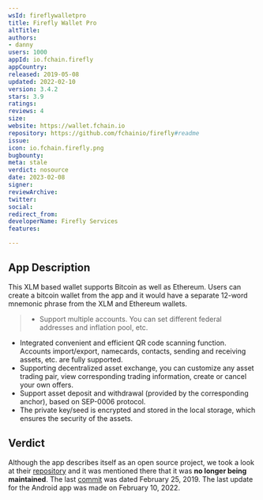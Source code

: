```yaml
---
wsId: fireflywalletpro
title: Firefly Wallet Pro
altTitle: 
authors:
- danny
users: 1000
appId: io.fchain.firefly
appCountry: 
released: 2019-05-08
updated: 2022-02-10
version: 3.4.2
stars: 3.9
ratings: 
reviews: 4
size: 
website: https://wallet.fchain.io
repository: https://github.com/fchainio/firefly#readme
issue: 
icon: io.fchain.firefly.png
bugbounty: 
meta: stale
verdict: nosource
date: 2023-02-08
signer: 
reviewArchive: 
twitter: 
social: 
redirect_from: 
developerName: Firefly Services
features: 

---
```


## App Description 

This XLM based wallet supports Bitcoin as well as Ethereum. Users can create a bitcoin wallet from the app and it would have a separate 12-word mnemonic phrase from the XLM and Ethereum wallets. 

> - Support multiple accounts. You can set different federal addresses and inflation pool, etc.
- Integrated convenient and efficient QR code scanning function. Accounts import/export, namecards, contacts, sending and receiving assets, etc. are fully supported.
- Supporting decentralized asset exchange, you can customize any asset trading pair, view corresponding trading information, create or cancel your own offers.
- Support asset deposit and withdrawal (provided by the corresponding anchor), based on SEP-0006 protocol.
- The private key/seed is encrypted and stored in the local storage, which ensures the security of the assets.

## Verdict 

Although the app describes itself as an open source project, we took a look at their [repository](https://github.com/fchainio/firefly#readme) and it was mentioned there that it was **no longer being maintained**. The last [commit](https://github.com/fchainio/firefly/commit/338ced340c8e7c2d44db3d622e00681cb0f23d08) was dated February 25, 2019. The last update for the Android app was made on February 10, 2022. 


